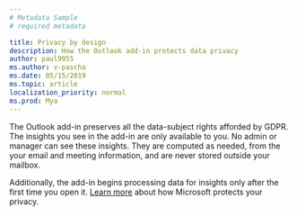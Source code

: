 ```yaml
---
# Metadata Sample
# required metadata

title: Privacy by design
description: How the Outlook add-in protects data privacy  
author: paul9955
ms.author: v-pascha
ms.date: 05/15/2019
ms.topic: article
localization_priority: normal 
ms.prod: Mya
---
```


The Outlook add-in preserves all the data-subject rights afforded by GDPR. The insights you see in the add-in are only available to you. No admin or manager can see these insights. They are computed as needed, from the your email and meeting information, and are never stored outside your mailbox.

Additionally, the add-in begins processing data for insights only after the first time you open it. [Learn more](https://www.microsoft.com/TrustCenter/CloudServices/office365/default.aspx) about how Microsoft protects your privacy.
